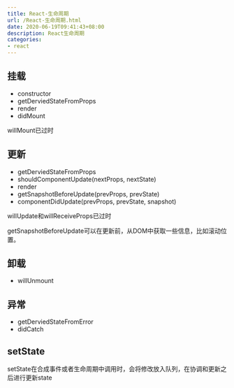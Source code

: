 ```yaml
---
title: React-生命周期
url: /React-生命周期.html
date: 2020-06-19T09:41:43+08:00
description: React生命周期
categories:
- react
---
```


## 挂载

- constructor
- getDerviedStateFromProps
- render
- didMount

willMount已过时

## 更新

- getDerviedStateFromProps
- shouldComponentUpdate(nextProps, nextState)
- render
- getSnapshotBeforeUpdate(prevProps, prevState)
- componentDidUpdate(prevProps, prevState, snapshot)

willUpdate和willReceiveProps已过时

getSnapshotBeforeUpdate可以在更新前，从DOM中获取一些信息，比如滚动位置。

## 卸载

- willUnmount

## 异常

- getDerviedStateFromError
- didCatch

## setState

setState在合成事件或者生命周期中调用时，会将修改放入队列，在协调和更新之后进行更新state